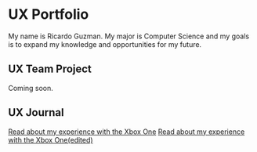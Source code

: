 # UX Portfolio

My name is Ricardo Guzman. My major is Computer Science and my goals is to expand my knowledge and opportunities for my future. 

## UX Team Project

Coming soon.

## UX Journal

[Read about my experience with the Xbox One](j01/)
[Read about my experience with the Xbox One(edited)](j02/)
